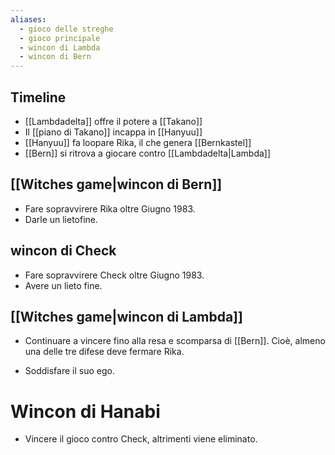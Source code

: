 ```yaml
---
aliases:
  - gioco delle streghe
  - gioco principale
  - wincon di Lambda
  - wincon di Bern
---
```


## Timeline
- [[Lambdadelta]] offre il potere a [[Takano]]
- Il [[piano di Takano]] incappa in [[Hanyuu]]
- [[Hanyuu]] fa loopare Rika, il che genera [[Bernkastel]]
- [[Bern]] si ritrova a giocare contro [[Lambdadelta|Lambda]]
## [[Witches game|wincon di Bern]]
- Fare sopravvirere Rika oltre Giugno 1983.
- Darle un lietofine.


## wincon di Check
- Fare sopravvirere Check oltre Giugno 1983.
- Avere un lieto fine.

## [[Witches game|wincon di Lambda]]
- Continuare a vincere fino alla resa e scomparsa di [[Bern]]. Cioè, almeno una delle tre difese deve fermare Rika.

- Soddisfare il suo ego.


# Wincon di Hanabi
- Vincere il gioco contro Check, altrimenti viene eliminato.